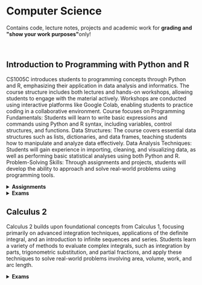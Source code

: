 <h1>Computer Science</b></h1>
<p>Contains code, lecture notes, projects and academic work for <strong>grading and "show your work purposes"</strong>only!</p>
<br>
<h2>Introduction to Programming with Python and R</h2>
<p>CS1005C introduces students to programming concepts through Python and R, emphasizing their application in data analysis and informatics. The course structure includes both lectures and hands-on workshops, allowing students to engage with the material actively. Workshops are conducted using interactive platforms like Google Colab, enabling students to practice coding in a collaborative environment. Course focuses on Programming Fundamentals: Students will learn to write basic expressions and commands using Python and R syntax, including variables, control structures, and functions. Data Structures: The course covers essential data structures such as lists, dictionaries, and data frames, teaching students how to manipulate and analyze data effectively. Data Analysis Techniques: Students will gain experience in importing, cleaning, and visualizing data, as well as performing basic statistical analyses using both Python and R. Problem-Solving Skills: Through assignments and projects, students will develop the ability to approach and solve real-world problems using programming tools.</p>

<details name="df_hw">
  <summary><strong>Assignments</strong></summary>
   <ul style="padding-left: 30px;">
     <li><a href="https://github.com/markrandyreid/math/blob/main/homework/calc1.hw1.q2.pdf" target="_blank">Defining a Limit-HW1.Q2</a></li>
     <li><a href="https://github.com/markrandyreid/math/blob/main/homework/calc1.hw1.q10.pdf" target="_blank">Defining a Limit-HW1.Q10</a></li>
     <li><a href="https://github.com/markrandyreid/math/blob/main/homework/calc1.hw1.q13.pdf" target="_blank">Defining a Limit-HW1.Q13</a></li>  
     <li><a href="https://github.com/markrandyreid/math/blob/main/homework/calc1.hw1.q14.pdf" target="_blank">Defining a Limit-HW1.Q14</a></li>  
     <li><a href="https://github.com/markrandyreid/math/blob/main/homework/calc1.hw1.q15.pdf" target="_blank">Defining a Limit-HW1.Q15</a></li>  
     <li><a href="https://github.com/markrandyreid/math/blob/main/homework/calc1.hw1.q16.pdf" target="_blank">Defining a Limit-HW1.Q16</a></li>  
     <li><a href="https://github.com/markrandyreid/math/blob/main/homework/calc1.hw1.q20.pdf" target="_blank">Defining a Limit-HW1.Q20</a></li>  
     <li><a href="https://github.com/markrandyreid/math/blob/main/homework/calc1.hw5.q6.pdf" target="_blank">Implicit Differentiation-HW5.Q6</a></li>
     <li><a href="https://github.com/markrandyreid/math/blob/main/homework/calc1.hw5.q7.pdf" target="_blank">Implicit Differentiation-HW5.Q7</a></li>
     <li><a href="https://github.com/markrandyreid/math/blob/main/homework/calc1.hw5.q8.pdf" target="_blank">Implicit Differentiation-HW5.Q8</a></li>
     <li><a href="https://github.com/markrandyreid/math/blob/main/homework/calc1.hw5.q9.pdf" target="_blank">Implicit Differentiation-HW5.Q9</a></li>
     <li><a href="https://github.com/markrandyreid/math/blob/main/homework/calc1.hw5.q10.pdf" target="_blank">Implicit Differentiation-HW5.Q10</a></li>
     <li><a href="https://github.com/markrandyreid/math/blob/main/homework/calc1.hw5.q12.pdf" target="_blank">Implicit Differentiation-HW5.Q12</a></li>
   </ul>    
</details>

<details name="df_exams">
  <summary><strong>Exams</strong></summary>
  <ul style="padding-left: 30px;">
    <li><a href="https://github.com/markrandyreid/math/blob/main/exams/test1.q2.pdf" target="_blank">Test1-Q2</a></li>
    <li><a href="https://github.com/markrandyreid/math/blob/main/exams/test1.q3.pdf" target="_blank">Test1-Q3</a></li>
    <li><a href="https://github.com/markrandyreid/math/blob/main/exams/test1.q5.pdf" target="_blank">Test1-Q5</a></li>
    <li><a href="https://github.com/markrandyreid/math/blob/main/exams/test1.q6.pdf" target="_blank">Test1-Q6</a></li>
    <li><a href="https://github.com/markrandyreid/math/blob/main/exams/test1.q10.pdf" target="_blank">Test1-Q10</a></li>
    <li><a href="https://github.com/markrandyreid/math/blob/main/exams/test1.q15.pdf" target="_blank">Test1-Q15</a></li>
    <li><a href="https://github.com/markrandyreid/math/blob/main/exams/test1.q16.pdf" target="_blank">Test1-Q16</a></li>
    <li><a href="https://github.com/markrandyreid/math/blob/main/exams/test2.q1.pdf" target="_blank">Question 1</a></li>
    <li><a href="https://github.com/markrandyreid/math/blob/main/exams/test2.q2.pdf" target="_blank">Question 2</a></li>
    <li><a href="https://github.com/markrandyreid/math/blob/main/exams/test2.q3.pdf" target="_blank">Question 3</a></li>
    <li><a href="https://github.com/markrandyreid/math/blob/main/exams/test2.q4.pdf" target="_blank">Question 4</a></li>
  </ul>
</details>

<h2>Calculus 2</h2>
<p>Calculus 2 builds upon foundational concepts from Calculus 1, focusing primarily on advanced integration techniques, applications of the definite integral, and an introduction to infinite sequences and series. Students learn a variety of methods to evaluate complex integrals, such as integration by parts, trigonometric substitution, and partial fractions, and apply these techniques to solve real-world problems involving area, volume, work, and arc length.</p>
<details name="c2_exams">
  <summary><strong>Exams</strong></summary>
   <ul style="padding-left: 30px;">
     <li><a href="https://github.com/markrandyreid/math/blob/main/exams/calculus2.test1.03.19.25.pdf" target="_blank"><b>Test 1: </b>Topic 1 (Logarithmic, Exponential, Trigonometric & Inverse Functions)
 </a></li>
     <li><a href="https://github.com/markrandyreid/math/blob/main/exams/calculus2.test2.04.09.25.pdf" target="_blank"><b>Test 2: </b>Topic 2 (Differential Equations)</a></li>
     <li><a href="https://github.com/markrandyreid/math/blob/main/exams/calculus2.test2.04.09.25.pdf" target="_blank"><b>Test 3: </b>Topics 3 & 4 (Area between curves & Volume,  Work, Arc Length, Moments, Fluid Force)</a></li>
     <li><a href="https://github.com/markrandyreid/math/blob/main/exams/calculus2.test4.04.19.25.pdf" target="_blank"><b>Test 4: </b>Topics 5 & 6 (Integration by Parts, Trig Integrals, Trig Sub, Partial fractions, Numerical Integration, Improper Integrals</a></li>
     <li><a href="https://github.com/markrandyreid/math/blob/main/exams/calculus2.test5.05.03.25.pdf" target="_blank"><b>Test 5: </b>Topics 7, 8 & 9 (Sequences, Series, Convergence, Int Test, P Series, Comparison, Alternating, Ratio & Root Series,  Taylor Polynomials & Series, Power Series)</a></li>
     <li><a href="https://github.com/markrandyreid/math/blob/main/exams/calculus2.test5.05.03.25.pdf" target="_blank"><b>Test 6: </b>Final Comprehensive Exam</a></li>
   </ul>    
</details>


